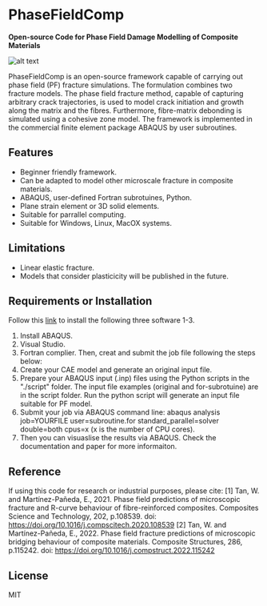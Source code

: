 # PhaseFieldComp
**Open-source Code for Phase Field Damage Modelling of Composite Materials**

![alt text](https://github.com/MCM-QMUL/PhaseFieldComp/blob/32bcf04f88e2abe90b0683cafd7f88799b3763bb/docs/PFM_microscale.gif)

PhaseFieldComp is an open-source framework capable of carrying out phase field (PF) fracture simulations. The formulation combines two fracture models. The phase field fracture method, capable of capturing arbitrary crack trajectories, is used to model crack initiation and growth along the matrix and the fibres. Furthermore, fibre-matrix debonding is simulated using a cohesive zone model. The framework is implemented in the commercial finite element package ABAQUS by user subroutines.

## Features
- Beginner friendly framework.
- Can be adapted to model other microscale fracture in composite materials.
- ABAQUS, user-defined Fortran subrotuines, Python.
- Plane strain element or 3D solid elements. 
- Suitable for parrallel computing.
- Suitable for Windows, Linux, MacOX systems.

## Limitations
- Linear elastic fracture.
- Models that consider plasticicity will be published in the future.

## Requirements or Installation 

Follow this [link](https://bibekanandadatta.com/link-intel-and-vs-abaqus-2020/) to install the following three software 1-3.
1. Install ABAQUS.
2. Visual Studio.
3. Fortran complier. 
Then, creat and submit the job file following the steps below:
4. Create your CAE model and generate an original input file. 
5. Prepare your ABAQUS input (.inp) files using the Python scripts in the "./script" folder. The input file examples (original and for-subrotuine) are in the script folder. Run the python script will generate an input file suitable for PF model. 
6. Submit your job via ABAQUS command line: abaqus analysis job=YOURFILE user=subroutine.for standard_parallel=solver double=both cpus=x (x is the number of CPU cores).
7. Then you can visuaslise the results via ABAQUS. Check the documentation and paper for more informaiton. 

## Reference
If using this code for research or industrial purposes, please cite:
[1] Tan, W. and Martínez-Pañeda, E., 2021. Phase field predictions of microscopic fracture and R-curve behaviour of fibre-reinforced composites. Composites Science and Technology, 202, p.108539. doi: https://doi.org/10.1016/j.compscitech.2020.108539
[2] Tan, W. and Martínez-Pañeda, E., 2022. Phase field fracture predictions of microscopic bridging behaviour of composite materials. Composite Structures, 286, p.115242. doi: https://doi.org/10.1016/j.compstruct.2022.115242

## License
MIT
